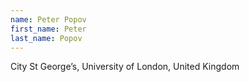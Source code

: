 ```yaml
---
name: Peter Popov
first_name: Peter
last_name: Popov
---
```

City St George’s, University of London, United Kingdom
